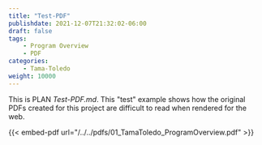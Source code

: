 ```yaml
---
title: "Test-PDF"
publishdate: 2021-12-07T21:32:02-06:00
draft: false
tags:
    - Program Overview
    - PDF
categories:
    - Tama-Toledo
weight: 10000
---
```

This is PLAN _Test-PDF.md_.  This "test" example shows how the original PDFs created for this project are difficult to read when rendered for the web.

{{< embed-pdf url="/../../pdfs/01_TamaToledo_ProgramOverview.pdf" >}}

